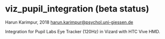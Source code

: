 # viz_pupil_integration (beta status)
Harun Karimpur, 2018
harun.karimpur@psychol.uni-giessen.de

Integration for Pupil Labs Eye Tracker (120Hz) in Vizard with HTC Vive HMD. 

